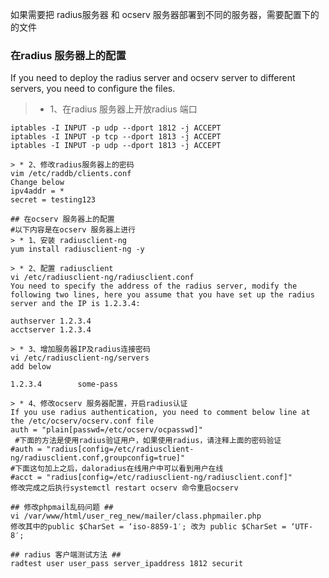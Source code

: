 如果需要把 radius服务器 和 ocserv 服务器部署到不同的服务器，需要配置下的的文件

### 在radius 服务器上的配置 ###
If you need to deploy the radius server and ocserv server to different servers, you need to configure the files.
> * 1、在radius 服务器上开放radius 端口
```shell iptables -I INPUT -p tcp --dport 1812 -j ACCEPT
iptables -I INPUT -p udp --dport 1812 -j ACCEPT
iptables -I INPUT -p tcp --dport 1813 -j ACCEPT
iptables -I INPUT -p udp --dport 1813 -j ACCEPT

> * 2、修改radius服务器上的密码
vim /etc/raddb/clients.conf
Change below
ipv4addr = *
secret = testing123

## 在ocserv 服务器上的配置
#以下内容是在ocserv 服务器上进行
> * 1、安装 radiusclient-ng
yum install radiusclient-ng -y

> * 2、配置 radiusclient
vi /etc/radiusclient-ng/radiusclient.conf
You need to specify the address of the radius server, modify the following two lines, here you assume that you have set up the radius server and the IP is 1.2.3.4:

authserver 1.2.3.4
acctserver 1.2.3.4

> * 3、增加服务器IP及radius连接密码
vi /etc/radiusclient-ng/servers
add below

1.2.3.4        some-pass

> * 4、修改ocserv 服务器配置，开启radius认证
If you use radius authentication, you need to comment below line at the /etc/ocserv/ocserv.conf file
auth = "plain[passwd=/etc/ocserv/ocpasswd]"
 #下面的方法是使用radius验证用户，如果使用radius，请注释上面的密码验证
#auth = "radius[config=/etc/radiusclient-ng/radiusclient.conf,groupconfig=true]"
#下面这句加上之后，daloradius在线用户中可以看到用户在线
#acct = "radius[config=/etc/radiusclient-ng/radiusclient.conf]"
修改完成之后执行systemctl restart ocserv 命令重启ocserv

## 修改phpmail乱码问题 ##
vi /var/www/html/user_reg_new/mailer/class.phpmailer.php
修改其中的public $CharSet = ‘iso-8859-1′; 改为 public $CharSet = ‘UTF-8′;

## radius 客户端测试方法 ##
radtest user user_pass server_ipaddress 1812 securit

